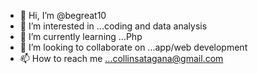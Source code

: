 - 👋 Hi, I’m @begreat10
- 👀 I’m interested in ...coding and data analysis 
- 🌱 I’m currently learning ...Php
- 💞️ I’m looking to collaborate on ...app/web development 
- 📫 How to reach me ...collinsatagana@gmail.com

<!---
begreat10/begreat10 is a ✨ special ✨ repository because its `README.md` (this file) appears on your GitHub profile.
You can click the Preview link to take a look at your changes.
--->
